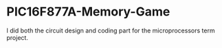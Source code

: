 # PIC16F877A-Memory-Game
I did both the circuit design and coding part for the microprocessors term project.
